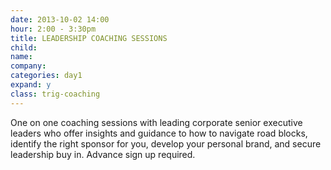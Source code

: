 ```yaml
---
date: 2013-10-02 14:00
hour: 2:00 - 3:30pm
title: LEADERSHIP COACHING SESSIONS
child:
name: 
company: 
categories: day1
expand: y
class: trig-coaching
---
```

One on one coaching sessions with leading corporate senior executive leaders who offer insights and guidance to how to navigate road blocks, identify the right sponsor for you, develop your personal brand, and secure leadership buy in. Advance sign up required.